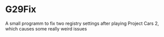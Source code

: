 # G29Fix
A small programm to fix two registry settings after playing Project Cars 2, which causes some really weird issues

